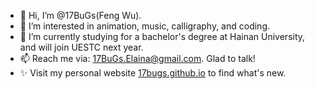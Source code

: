 - 👋 Hi, I’m @17BuGs(Feng Wu).
- 👀 I’m interested in animation, music, calligraphy, and coding.
- 🌱 I’m currently studying for a bachelor's degree at Hainan University, and will join UESTC next year.
- 📫 Reach me via: 17BuGs.Elaina@gmail.com. Glad to talk!
- ✨ Visit my personal website [17bugs.github.io](https://17bugs.github.io/) to find what's new.

<!---
17BuGs/17BuGs is a ✨ special ✨ repository because its `README.md` (this file) appears on your GitHub profile.
You can click the Preview link to take a look at your changes.
--->
